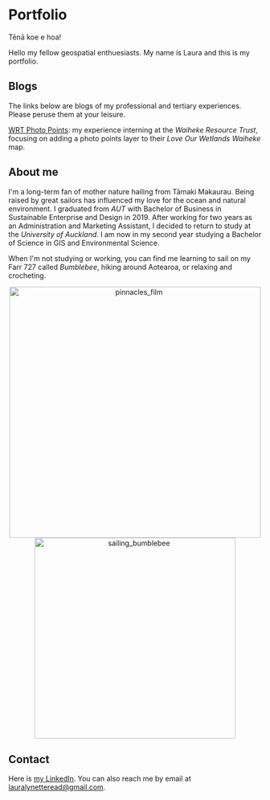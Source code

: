 # Portfolio

Tēnā koe e hoa! 

Hello my fellow geospatial enthuesiasts. My name is Laura and this is my portfolio. 

## Blogs

The links below are blogs of my professional and tertiary experiences. Please peruse them at your leisure. 

[WRT Photo Points](https://laura-read.github.io/portfolio/wrt-photo-points.html): my experience interning at the *Waiheke Resource Trust*, focusing on adding a photo points layer to their *Love Our Wetlands Waiheke* map. 

## About me
I'm a long-term fan of mother nature hailing from Tāmaki Makaurau. Being raised by great sailors has influenced my love for the ocean and natural environment. I graduated from *AUT* with Bachelor of Business in Sustainable Enterprise and Design in 2019. After working for two years as an Administration and Marketing Assistant, I decided to return to study at the *University of Auckland*. I am now in my second year studying a Bachelor of Science in GIS and Environmental Science.

When I'm not studying or working, you can find me learning to sail on my Farr 727 called *Bumblebee*, hiking around Aotearoa, or relaxing and crocheting. 

<p align="center">
  <img src="https://laura-read.github.io/portfolio/me_pinnacles.jpg" alt="pinnacles_film" width="500" />
  <img src="https://laura-read.github.io/portfolio/me_sailing.jpg" alt="sailing_bumblebee" width="400" />
</p>

## Contact 
Here is [my LinkedIn](https://www.linkedin.com/in/laura-read-hello/). You can also reach me by email at lauralynetteread@gmail.com. 



